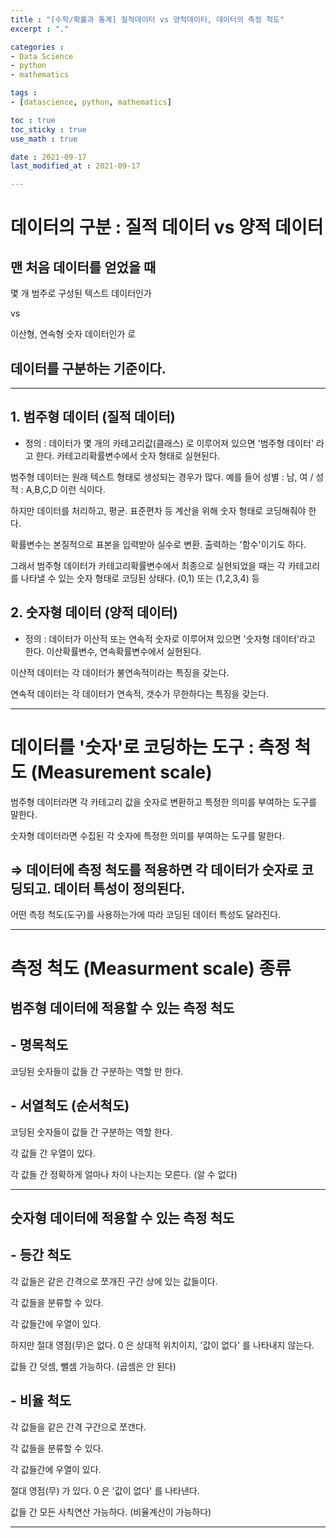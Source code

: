 ```yaml
---
title : "[수학/확률과 통계] 질적데이터 vs 양적데이터, 데이터의 측정 척도"
excerpt : "."

categories : 
- Data Science
- python
- mathematics

tags : 
- [datascience, python, mathematics]

toc : true 
toc_sticky : true 
use_math : true

date : 2021-09-17
last_modified_at : 2021-09-17

---
```


# 데이터의 구분 : 질적 데이터 vs 양적 데이터 

## 맨 처음 데이터를 얻었을 때 

몇 개 범주로 구성된 텍스트 데이터인가 

vs

이산형, 연속형 숫자 데이터인가 로

## 데이터를 구분하는 기준이다. 

---

## 1. 범주형 데이터 (질적 데이터)

- 정의 : 데이터가 몇 개의 카테고리값(클래스) 로 이루어져 있으면 '범주형 데이터' 라고 한다. 카테고리확률변수에서 숫자 형태로 실현된다. 

범주형 데이터는 원래 텍스트 형태로 생성되는 경우가 많다. 예를 들어 성별 : 남, 여 / 성적 : A,B,C,D 이런 식이다.

하지만 데이터를 처리하고, 평균. 표준편차 등 계산을 위해 숫자 형태로 코딩해줘야 한다. 

확률변수는 본질적으로 표본을 입력받아 실수로 변환. 출력하는 '함수'이기도 하다. 

그래서 범주형 데이터가 카테고리확률변수에서 최종으로 실현되었을 때는 각 카테고리를 나타낼 수 있는 숫자 형태로 코딩된 상태다. (0,1) 또는 (1,2,3,4) 등

## 2. 숫자형 데이터 (양적 데이터)

- 정의 : 데이터가 이산적 또는 연속적 숫자로 이루어져 있으면 '숫자형 데이터'라고 한다. 이산확률변수, 연속확률변수에서 실현된다. 

이산적 데이터는 각 데이터가 불연속적이라는 특징을 갖는다. 

연속적 데이터는 각 데이터가 연속적, 갯수가 무한하다는 특징을 갖는다. 

---

# 데이터를 '숫자'로 코딩하는 도구 : 측정 척도 (Measurement scale)

범주형 데이터라면 각 카테고리 값을 숫자로 변환하고 특정한 의미를 부여하는 도구를 말한다. 

숫자형 데이터라면 수집된 각 숫자에 특정한 의미를 부여하는 도구를 말한다.

## $\Rightarrow$ 데이터에 측정 척도를 적용하면 각 데이터가 숫자로 코딩되고. 데이터 특성이 정의된다. 

어떤 측정 척도(도구)를 사용하는가에 따라 코딩된 데이터 특성도 달라진다. 

---

# 측정 척도 (Measurment scale) 종류

## 범주형 데이터에 적용할 수 있는 측정 척도 

## - 명목척도 

코딩된 숫자들이 값들 간 구분하는 역할 만 한다. 

## - 서열척도 (순서척도) 

코딩된 숫자들이 값들 간 구분하는 역할 한다. 

각 값들 간 우열이 있다. 

각 값들 간 정확하게 얼마나 차이 나는지는 모른다. (알 수 없다)

---

## 숫자형 데이터에 적용할 수 있는 측정 척도 

## - 등간 척도 

각 값들은 같은 간격으로 쪼개진 구간 상에 있는 값들이다. 

각 값들을 분류할 수 있다. 

각 값들간에 우열이 있다. 

하지만 절대 영점(무)은 없다. 0 은 상대적 위치이지, '값이 없다' 를 나타내지 않는다.

값들 간 덧셈, 뺄셈 가능하다. (곱셈은 안 된다)

## - 비율 척도 

각 값들을 같은 간격 구간으로 쪼갠다. 

각 값들을 분류할 수 있다. 

각 값들간에 우열이 있다. 

절대 영점(무) 가 있다. 0 은 '값이 없다' 를 나타낸다. 

값들 간 모든 사칙연산 가능하다. (비율계산이 가능하다)

---











